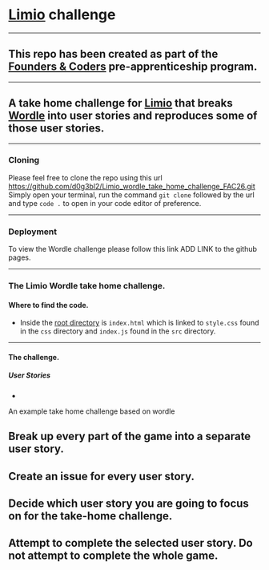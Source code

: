 # [Limio](https://www.limio.com/) challenge

---

## This repo has been created as part of the [Founders & Coders](https://learn.foundersandcoders.com) pre-apprenticeship program.

---

## A take home challenge for [Limio](https://www.limio.com/) that breaks [Wordle](https://www.nytimes.com/games/wordle/index.html) into user stories and reproduces some of those user stories. 

---

### Cloning 

Please feel free to clone the repo using this url https://github.com/d0g3bl2/Limio_wordle_take_home_challenge_FAC26.git Simply open your terminal, run the command `git clone` followed by the url and type `code .` to open in your code editor of preference.

---

### Deployment 

To view the Wordle challenge please follow this link ADD LINK to the github pages.

---

### The Limio Wordle take home challenge.

#### Where to find the code.

- Inside the [root directory](https://github.com/d0g3bl2/Limio_wordle_take_home_challenge_FAC26.git) is `index.html` which is linked to `style.css` found in the `css` directory and `index.js` found in the `src` directory.

---

#### The challenge.

##### User Stories

-
An example take home challenge based on wordle

## Break up every part of the game into a separate user story.

## Create an issue for every user story.

## Decide which user story you are going to focus on for the take-home challenge.

## Attempt to complete the selected user story. Do not attempt to complete the whole game.
